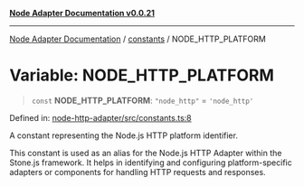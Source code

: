 [**Node Adapter Documentation v0.0.21**](../../README.md)

***

[Node Adapter Documentation](../../modules.md) / [constants](../README.md) / NODE\_HTTP\_PLATFORM

# Variable: NODE\_HTTP\_PLATFORM

> `const` **NODE\_HTTP\_PLATFORM**: `"node_http"` = `'node_http'`

Defined in: [node-http-adapter/src/constants.ts:8](https://github.com/stonemjs/node-http-adapter/blob/500ec3a560895d12bcb5ee96646928549d5bf6fb/src/constants.ts#L8)

A constant representing the Node.js HTTP platform identifier.

This constant is used as an alias for the Node.js HTTP Adapter within the Stone.js framework.
It helps in identifying and configuring platform-specific adapters or components for handling
HTTP requests and responses.
